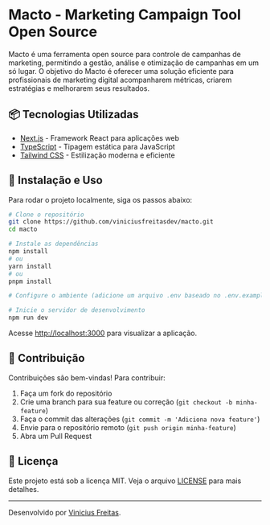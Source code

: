 # Macto - Marketing Campaign Tool Open Source

Macto é uma ferramenta open source para controle de campanhas de marketing, permitindo a gestão, análise e otimização de campanhas em um só lugar. O objetivo do Macto é oferecer uma solução eficiente para profissionais de marketing digital acompanharem métricas, criarem estratégias e melhorarem seus resultados.

<!-- ## 🚀 Funcionalidades -->

<!-- - 📊 **Dashboard intuitiva** com métricas essenciais
- 🔍 **Monitoramento de campanhas** em tempo real
- 🔄 **Integração com diversas plataformas de anúncios**
- 📅 **Gerenciamento de cronogramas e tarefas**
- 📈 **Relatórios automatizados** com insights para otimização
- 🛠️ **API para integração com outras ferramentas** -->

## 📦 Tecnologias Utilizadas

- [Next.js](https://nextjs.org) - Framework React para aplicações web
- [TypeScript](https://www.typescriptlang.org) - Tipagem estática para JavaScript
- [Tailwind CSS](https://tailwindcss.com) - Estilização moderna e eficiente

## 📖 Instalação e Uso

Para rodar o projeto localmente, siga os passos abaixo:

```bash
# Clone o repositório
git clone https://github.com/viniciusfreitasdev/macto.git
cd macto

# Instale as dependências
npm install
# ou
yarn install
# ou
pnpm install

# Configure o ambiente (adicione um arquivo .env baseado no .env.example)

# Inicie o servidor de desenvolvimento
npm run dev
```

Acesse [http://localhost:3000](http://localhost:3000) para visualizar a aplicação.

## 🤝 Contribuição

Contribuições são bem-vindas! Para contribuir:

1. Faça um fork do repositório
2. Crie uma branch para sua feature ou correção (`git checkout -b minha-feature`)
3. Faça o commit das alterações (`git commit -m 'Adiciona nova feature'`)
4. Envie para o repositório remoto (`git push origin minha-feature`)
5. Abra um Pull Request

## 📜 Licença

Este projeto está sob a licença MIT. Veja o arquivo [LICENSE](LICENSE) para mais detalhes.

---

Desenvolvido por [Vinicius Freitas](https://github.com/viniciusfreitasdev/macto).
